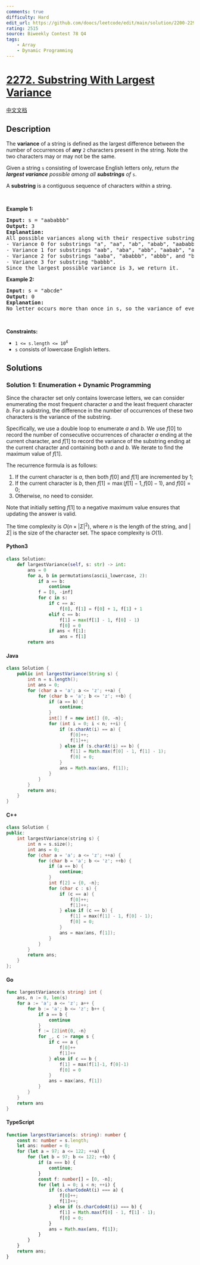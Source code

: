 ```yaml
---
comments: true
difficulty: Hard
edit_url: https://github.com/doocs/leetcode/edit/main/solution/2200-2299/2272.Substring%20With%20Largest%20Variance/README_EN.md
rating: 2515
source: Biweekly Contest 78 Q4
tags:
    - Array
    - Dynamic Programming
---
```


<!-- problem:start -->

# [2272. Substring With Largest Variance](https://leetcode.com/problems/substring-with-largest-variance)

[中文文档](/solution/2200-2299/2272.Substring%20With%20Largest%20Variance/README.md)

## Description

<!-- description:start -->

<p>The <strong>variance</strong> of a string is defined as the largest difference between the number of occurrences of <strong>any</strong> <code>2</code> characters present in the string. Note the two characters may or may not be the same.</p>

<p>Given a string <code>s</code> consisting of lowercase English letters only, return <em>the <strong>largest variance</strong> possible among all <strong>substrings</strong> of</em> <code>s</code>.</p>

<p>A <strong>substring</strong> is a contiguous sequence of characters within a string.</p>

<p>&nbsp;</p>
<p><strong class="example">Example 1:</strong></p>

<pre>
<strong>Input:</strong> s = &quot;aababbb&quot;
<strong>Output:</strong> 3
<strong>Explanation:</strong>
All possible variances along with their respective substrings are listed below:
- Variance 0 for substrings &quot;a&quot;, &quot;aa&quot;, &quot;ab&quot;, &quot;abab&quot;, &quot;aababb&quot;, &quot;ba&quot;, &quot;b&quot;, &quot;bb&quot;, and &quot;bbb&quot;.
- Variance 1 for substrings &quot;aab&quot;, &quot;aba&quot;, &quot;abb&quot;, &quot;aabab&quot;, &quot;ababb&quot;, &quot;aababbb&quot;, and &quot;bab&quot;.
- Variance 2 for substrings &quot;aaba&quot;, &quot;ababbb&quot;, &quot;abbb&quot;, and &quot;babb&quot;.
- Variance 3 for substring &quot;babbb&quot;.
Since the largest possible variance is 3, we return it.
</pre>

<p><strong class="example">Example 2:</strong></p>

<pre>
<strong>Input:</strong> s = &quot;abcde&quot;
<strong>Output:</strong> 0
<strong>Explanation:</strong>
No letter occurs more than once in s, so the variance of every substring is 0.
</pre>

<p>&nbsp;</p>
<p><strong>Constraints:</strong></p>

<ul>
	<li><code>1 &lt;= s.length &lt;= 10<sup>4</sup></code></li>
	<li><code>s</code> consists of lowercase English letters.</li>
</ul>

<!-- description:end -->

## Solutions

<!-- solution:start -->

### Solution 1: Enumeration + Dynamic Programming

Since the character set only contains lowercase letters, we can consider enumerating the most frequent character $a$ and the least frequent character $b$. For a substring, the difference in the number of occurrences of these two characters is the variance of the substring.

Specifically, we use a double loop to enumerate $a$ and $b$. We use $f[0]$ to record the number of consecutive occurrences of character $a$ ending at the current character, and $f[1]$ to record the variance of the substring ending at the current character and containing both $a$ and $b$. We iterate to find the maximum value of $f[1]$.

The recurrence formula is as follows:

1. If the current character is $a$, then both $f[0]$ and $f[1]$ are incremented by $1$;
2. If the current character is $b$, then $f[1] = \max(f[1] - 1, f[0] - 1)$, and $f[0] = 0$;
3. Otherwise, no need to consider.

Note that initially setting $f[1]$ to a negative maximum value ensures that updating the answer is valid.

The time complexity is $O(n \times |\Sigma|^2)$, where $n$ is the length of the string, and $|\Sigma|$ is the size of the character set. The space complexity is $O(1)$.

<!-- tabs:start -->

#### Python3

```python
class Solution:
    def largestVariance(self, s: str) -> int:
        ans = 0
        for a, b in permutations(ascii_lowercase, 2):
            if a == b:
                continue
            f = [0, -inf]
            for c in s:
                if c == a:
                    f[0], f[1] = f[0] + 1, f[1] + 1
                elif c == b:
                    f[1] = max(f[1] - 1, f[0] - 1)
                    f[0] = 0
                if ans < f[1]:
                    ans = f[1]
        return ans
```

#### Java

```java
class Solution {
    public int largestVariance(String s) {
        int n = s.length();
        int ans = 0;
        for (char a = 'a'; a <= 'z'; ++a) {
            for (char b = 'a'; b <= 'z'; ++b) {
                if (a == b) {
                    continue;
                }
                int[] f = new int[] {0, -n};
                for (int i = 0; i < n; ++i) {
                    if (s.charAt(i) == a) {
                        f[0]++;
                        f[1]++;
                    } else if (s.charAt(i) == b) {
                        f[1] = Math.max(f[0] - 1, f[1] - 1);
                        f[0] = 0;
                    }
                    ans = Math.max(ans, f[1]);
                }
            }
        }
        return ans;
    }
}
```

#### C++

```cpp
class Solution {
public:
    int largestVariance(string s) {
        int n = s.size();
        int ans = 0;
        for (char a = 'a'; a <= 'z'; ++a) {
            for (char b = 'a'; b <= 'z'; ++b) {
                if (a == b) {
                    continue;
                }
                int f[2] = {0, -n};
                for (char c : s) {
                    if (c == a) {
                        f[0]++;
                        f[1]++;
                    } else if (c == b) {
                        f[1] = max(f[1] - 1, f[0] - 1);
                        f[0] = 0;
                    }
                    ans = max(ans, f[1]);
                }
            }
        }
        return ans;
    }
};
```

#### Go

```go
func largestVariance(s string) int {
	ans, n := 0, len(s)
	for a := 'a'; a <= 'z'; a++ {
		for b := 'a'; b <= 'z'; b++ {
			if a == b {
				continue
			}
			f := [2]int{0, -n}
			for _, c := range s {
				if c == a {
					f[0]++
					f[1]++
				} else if c == b {
					f[1] = max(f[1]-1, f[0]-1)
					f[0] = 0
				}
				ans = max(ans, f[1])
			}
		}
	}
	return ans
}
```

#### TypeScript

```ts
function largestVariance(s: string): number {
    const n: number = s.length;
    let ans: number = 0;
    for (let a = 97; a <= 122; ++a) {
        for (let b = 97; b <= 122; ++b) {
            if (a === b) {
                continue;
            }
            const f: number[] = [0, -n];
            for (let i = 0; i < n; ++i) {
                if (s.charCodeAt(i) === a) {
                    f[0]++;
                    f[1]++;
                } else if (s.charCodeAt(i) === b) {
                    f[1] = Math.max(f[0] - 1, f[1] - 1);
                    f[0] = 0;
                }
                ans = Math.max(ans, f[1]);
            }
        }
    }
    return ans;
}
```

<!-- tabs:end -->

<!-- solution:end -->

<!-- problem:end -->
